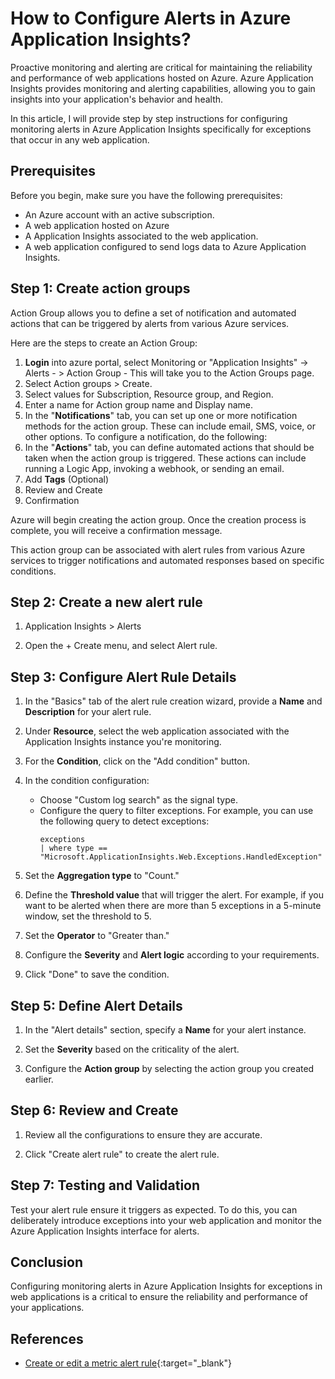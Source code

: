 # **How to Configure Alerts in Azure Application Insights?**


Proactive monitoring and alerting are critical for maintaining the reliability and performance of web applications hosted on Azure. Azure Application Insights provides monitoring and alerting capabilities, allowing you to gain insights into your application's behavior and health. 

In this article, I will provide step by step instructions for configuring monitoring alerts in Azure Application Insights specifically for exceptions that occur in any web application.

## **Prerequisites**

Before you begin, make sure you have the following prerequisites:

- An Azure account with an active subscription.
- A web application hosted on Azure 
- A Application Insights associated to the web application.
- A web application configured to send logs data to Azure Application Insights.


## **Step 1: Create action groups**

Action Group allows you to define a set of notification and automated actions that can be triggered by alerts from various Azure services.

Here are the steps to create an Action Group:

1. **Login** into azure portal, select Monitoring or "Application Insights" -> Alerts - > Action Group - This will take you to the Action Groups page.
2. Select Action groups > Create.
3. Select values for Subscription, Resource group, and Region.
4. Enter a name for Action group name and Display name.
4. In the "**Notifications**" tab, you can set up one or more notification methods for the action group. These can include email, SMS, voice, or other options. To configure a notification, do the following:
5. In the "**Actions**" tab, you can define automated actions that should be taken when the action group is triggered. These actions can include running a Logic App, invoking a webhook, or sending an email.
6.  Add **Tags** (Optional)
7. Review and Create
8. Confirmation

Azure will begin creating the action group. Once the creation process is complete, you will receive a confirmation message.

This action group can be associated with alert rules from various Azure services to trigger notifications and automated responses based on specific conditions.

## **Step 2: Create a new alert rule**

1. Application Insights > Alerts

2. Open the + Create menu, and select Alert rule.

## **Step 3: Configure Alert Rule Details**

1. In the "Basics" tab of the alert rule creation wizard, provide a **Name** and **Description** for your alert rule.

2. Under **Resource**, select the web application associated with the Application Insights instance you're monitoring.

3. For the **Condition**, click on the "Add condition" button.

4. In the condition configuration:

   - Choose "Custom log search" as the signal type.
   - Configure the query to filter exceptions. For example, you can use the following query to detect exceptions:
     ```
     exceptions
     | where type == "Microsoft.ApplicationInsights.Web.Exceptions.HandledException"
     ```

5. Set the **Aggregation type** to "Count."

6. Define the **Threshold value** that will trigger the alert. For example, if you want to be alerted when there are more than 5 exceptions in a 5-minute window, set the threshold to 5.

7. Set the **Operator** to "Greater than."

8. Configure the **Severity** and **Alert logic** according to your requirements.

9. Click "Done" to save the condition.


## **Step 5: Define Alert Details**

1. In the "Alert details" section, specify a **Name** for your alert instance.

2. Set the **Severity** based on the criticality of the alert.

3. Configure the **Action group** by selecting the action group you created earlier.

## **Step 6: Review and Create**

1. Review all the configurations to ensure they are accurate.

2. Click "Create alert rule" to create the alert rule.

## **Step 7: Testing and Validation**

Test your alert rule ensure it triggers as expected. To do this, you can deliberately introduce exceptions into your web application and monitor the Azure Application Insights interface for alerts.

## **Conclusion**

Configuring monitoring alerts in Azure Application Insights for exceptions in web applications is a critical to ensure the reliability and performance of your applications. 

## **References**

- [Create or edit a metric alert rule](https://learn.microsoft.com/en-us/azure/azure-monitor/alerts/alerts-create-metric-alert-rule){:target="_blank"}
